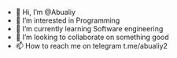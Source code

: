 - 👋 Hi, I’m @Abualiy
- 👀 I’m interested in Programming 
- 🌱 I’m currently learning Software engineering 
- 💞️ I’m looking to collaborate on something good
- 📫 How to reach me on telegram t.me/abualiy2

<!---
Abualiy/Abualiy is a ✨ special ✨ repository because its `README.md` (this file) appears on your GitHub profile.
You can click the Preview link to take a look at your changes.
--->
